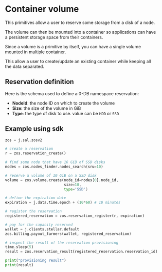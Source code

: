 # Container volume

This primitives allow a user to reserve some storage from a disk of a node.

The volume can then be mounted into a container so applications can have a persistent storage space from their containers.

Since a volume is a primitive by itself, you can have a single volume mounted in multiple container.

This allow a user to create/update an existing container while keeping all the data separated.

## Reservation definition

Here is the schema used to define a 0-DB namespace reservation:

- **NodeId**: the node ID on which to create the volume
- **Size**: the size of the volume in GiB
- **Type**: the type of disk to use. value can be `HDD` or `SSD`

## Example using sdk

```python
zos = j.sal.zosv2

# create a reservation
r = zos.reservation_create()

# find some node that have 10 GiB of SSD disks
nodes = zos.nodes_finder.nodes_search(sru=10)

# reserve a volume of 10 GiB on a SSD disk
volume = zos.volume.create(node_id=nodes[0].node_id,
                           size=10,
                           type='SSD')

# define the expiration date
expiration = j.data.time.epoch + (10*60) # 10 minutes

# register the reservation
registered_reservation = zos.reservation_register(r, expiration)

# pay for the capacity reserved
wallet = j.clients.stellar.default
zos.billing.payout_farmers(wallet, registered_reservation)

# inspect the result of the reservation provisioning
time.sleep(5)
result = zos.reservation_result(registered_reservation.reservation_id)

print("provisioning result")
print(result)
```
